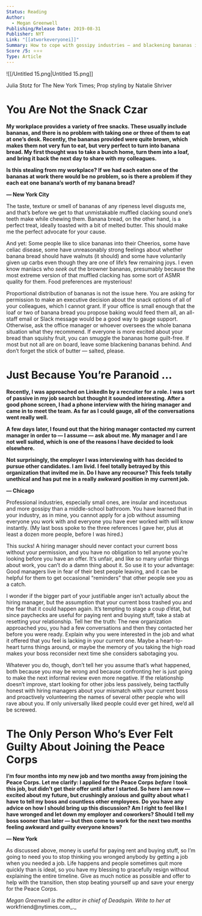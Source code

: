 ```yaml
---
Status: Reading
Author:
  - Megan Greenwell
Publishing/Release Date: 2019-08-31
Publisher: NYT
Link: "[[atworkeveryonei]]"
Summary: How to cope with gossipy industries — and blackening bananas in the office kitchen.
Score /5: ⭐️⭐️⭐️
Type: Article
---
```

![[/Untitled 15.png|Untitled 15.png]]

Julia Stotz for The New York Times; Prop styling by Natalie Shriver

# You Are Not the Snack Czar

**My workplace provides a variety of free snacks. These usually include bananas, and there is no problem with taking one or three of them to eat at one’s desk. Recently, the bananas provided were quite brown, which makes them not very fun to eat, but very perfect to turn into banana bread. My first thought was to take a bunch home, turn them into a loaf, and bring it back the next day to share with my colleagues.**

**Is this stealing from my workplace? If we had each eaten one of the bananas at work there would be no problem, so is there a problem if they each eat one banana’s worth of my banana bread?**

**— New York City**

The taste, texture or smell of bananas of any ripeness level disgusts me, and that’s before we get to that unmistakable muffled clacking sound one’s teeth make while chewing them. Banana bread, on the other hand, is a perfect treat, ideally toasted with a bit of melted butter. This should make me the perfect advocate for your cause.

And yet: Some people like to slice bananas into their Cheerios, some have celiac disease, some have unreasonably strong feelings about whether banana bread should have walnuts (it should) and some have voluntarily given up carbs even though they are one of life’s few remaining joys. I even know maniacs who _seek out_ the browner bananas, presumably because the most extreme version of that muffled clacking has some sort of ASMR quality for them. Food preferences are mysterious!

Proportional distribution of bananas is not the issue here. You are asking for permission to make an executive decision about the snack options of all of your colleagues, which I cannot grant. If your office is small enough that the loaf or two of banana bread you propose baking would feed them all, an all-staff email or Slack message would be a good way to gauge support. Otherwise, ask the office manager or whoever oversees the whole banana situation what they recommend. If everyone is more excited about your bread than squishy fruit, you can smuggle the bananas home guilt-free. If most but not all are on board, leave some blackening bananas behind. And don’t forget the stick of butter — salted, please.

# Just Because You’re Paranoid ...

**Recently, I was approached on LinkedIn by a recruiter for a role. I was sort of passive in my job search but thought it sounded interesting. After a good phone screen, I had a phone interview with the hiring manager and came in to meet the team. As far as I could gauge, all of the conversations went really well.**

**A few days later, I found out that the hiring manager contacted my current manager in order to — I assume — ask about me. My manager and I are not well suited, which is one of the reasons I have decided to look elsewhere.**

**Not surprisingly, the employer I was interviewing with has decided to pursue other candidates. I am livid. I feel totally betrayed by this organization that invited me in. Do I have any recourse? This feels totally unethical and has put me in a really awkward position in my current job.**

**— Chicago**

Professional industries, especially small ones, are insular and incestuous and more gossipy than a middle-school bathroom. You have learned that in your industry, as in mine, you cannot apply for a job without assuming everyone you work with and everyone you have ever worked with will know instantly. (My last boss spoke to the three references I gave her, plus at least a dozen more people, before I was hired.)

This sucks! A hiring manager should never contact your current boss without your permission, and you have no obligation to tell anyone you’re looking before you have an offer. It’s unfair, and like so many unfair things about work, you can’t do a damn thing about it. So use it to your advantage: Good managers live in fear of their best people leaving, and it can be helpful for them to get occasional “reminders” that other people see you as a catch.

I wonder if the bigger part of your justifiable anger isn’t actually about the hiring manager, but the assumption that your current boss trashed you and the fear that it could happen again. It’s tempting to stage a coup d’état, but since paychecks are useful for paying rent and buying stuff, take a stab at resetting your relationship. Tell her the truth: The new organization approached you, you had a few conversations and then they contacted her before you were ready. Explain why you were interested in the job and what it offered that you feel is lacking in your current one. Maybe a heart-to-heart turns things around, or maybe the memory of you taking the high road makes your boss reconsider next time she considers sabotaging you.

Whatever you do, though, don’t tell her you assume that’s what happened, both because you may be wrong and because confronting her is just going to make the next informal review even more negative. If the relationship doesn’t improve, start looking for other jobs less passively, being tactfully honest with hiring managers about your mismatch with your current boss and proactively volunteering the names of several other people who will rave about you. If only universally liked people could ever get hired, we’d all be screwed.

# The Only Person Who’s Ever Felt Guilty About Joining the Peace Corps

**I’m four months into my new job and two months away from joining the Peace Corps. Let me clarify: I applied for the Peace Corps** _**before**_ **I took this job, but didn’t get their offer until after I started. So here I am now — excited about my future, but crushingly anxious and guilty about what I have to tell my boss and countless other employees. Do you have any advice on how I should bring up this discussion? Am I right to feel like I have wronged and let down my employer and coworkers? Should I tell my boss sooner than later — but then come to work for the next two months feeling awkward and guilty everyone knows?**

**— New York**

As discussed above, money is useful for paying rent and buying stuff, so I’m going to need you to stop thinking you wronged anybody by getting a job when you needed a job. Life happens and people sometimes quit more quickly than is ideal, so you have my blessing to gracefully resign without explaining the entire timeline. Give as much notice as possible and offer to help with the transition, then stop beating yourself up and save your energy for the Peace Corps.

_Megan Greenwell is the editor in chief of Deadspin. Write to her at_ workfriend@nytimes.com_._
